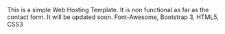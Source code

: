 This is a simple Web Hosting Template. It is non functional as far as the contact form. It will be updated soon.
Font-Awesome, Bootstrap 3, HTML5, CSS3
